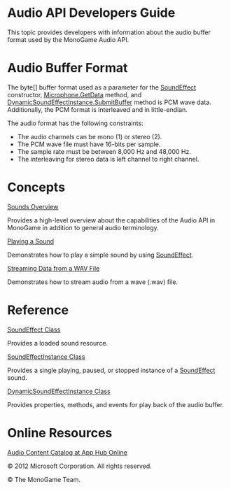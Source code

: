 

# Audio API Developers Guide

This topic provides developers with information about the audio buffer format used by the MonoGame Audio API.

# Audio Buffer Format

The byte\[\] buffer format used as a parameter for the [SoundEffect](xref:Microsoft.Xna.Framework.Audio.SoundEffect.ctor) constructor, [Microphone.GetData](xref:MXFA.Microphone.GetData) method, and [DynamicSoundEffectInstance.SubmitBuffer](xref:MXFA.DynamicSoundEffectInstance.SubmitBuffer) method is PCM wave data. Additionally, the PCM format is interleaved and in little-endian.

The audio format has the following constraints:

*   The audio channels can be mono (1) or stereo (2).
*   The PCM wave file must have 16-bits per sample.
*   The sample rate must be between 8,000 Hz and 48,000 Hz.
*   The interleaving for stereo data is left channel to right channel.

# Concepts

[Sounds Overview](Audio_XNA.md)

Provides a high-level overview about the capabilities of the Audio API in MonoGame in addition to general audio terminology.

[Playing a Sound](Audio_HowTo_PlayASound.md)

Demonstrates how to play a simple sound by using [SoundEffect](xref:MXFA.SoundEffect).

[Streaming Data from a WAV File](Audio_HowTo_StreamDataFromWav.md)

Demonstrates how to stream audio from a wave (.wav) file.

# Reference

[SoundEffect Class](xref:MXFA.SoundEffect)

Provides a loaded sound resource.

[SoundEffectInstance Class](xref:MXFA.SoundEffectInstance)

Provides a single playing, paused, or stopped instance of a [SoundEffect](xref:MXFA.SoundEffect) sound.

[DynamicSoundEffectInstance Class](xref:MXFA.DynamicSoundEffectInstance)

Provides properties, methods, and events for play back of the audio buffer.

# Online Resources

[Audio Content Catalog at App Hub Online](http://go.microsoft.com/fwlink/?LinkId=128877)

© 2012 Microsoft Corporation. All rights reserved.

© The MonoGame Team.
